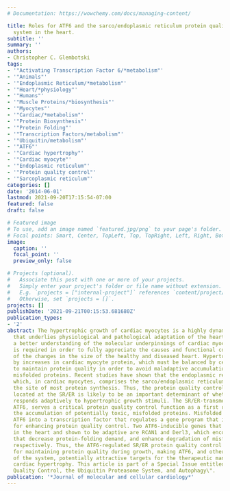 ```yaml
---
# Documentation: https://wowchemy.com/docs/managing-content/

title: Roles for ATF6 and the sarco/endoplasmic reticulum protein quality control
  system in the heart.
subtitle: ''
summary: ''
authors:
- Christopher C. Glembotski
tags:
- '"Activating Transcription Factor 6/*metabolism"'
- '"Animals"'
- '"Endoplasmic Reticulum/*metabolism"'
- '"Heart/*physiology"'
- '"Humans"'
- '"Muscle Proteins/*biosynthesis"'
- '"Myocytes"'
- '"Cardiac/*metabolism"'
- '"Protein Biosynthesis"'
- '"Protein Folding"'
- '"Transcription Factors/metabolism"'
- '"Ubiquitin/metabolism"'
- '"ATF6"'
- '"Cardiac hypertrophy"'
- '"Cardiac myocyte"'
- '"Endoplasmic reticulum"'
- '"Protein quality control"'
- '"Sarcoplasmic reticulum"'
categories: []
date: '2014-06-01'
lastmod: 2021-09-20T17:15:54-07:00
featured: false
draft: false

# Featured image
# To use, add an image named `featured.jpg/png` to your page's folder.
# Focal points: Smart, Center, TopLeft, Top, TopRight, Left, Right, BottomLeft, Bottom, BottomRight.
image:
  caption: ''
  focal_point: ''
  preview_only: false

# Projects (optional).
#   Associate this post with one or more of your projects.
#   Simply enter your project's folder or file name without extension.
#   E.g. `projects = ["internal-project"]` references `content/project/deep-learning/index.md`.
#   Otherwise, set `projects = []`.
projects: []
publishDate: '2021-09-21T00:15:53.681680Z'
publication_types:
- '2'
abstract: The hypertrophic growth of cardiac myocytes is a highly dynamic process
  that underlies physiological and pathological adaptation of the heart. Accordingly,
  a better understanding of the molecular underpinnings of cardiac myocyte hypertrophy
  is required in order to fully appreciate the causes and functional consequences
  of the changes in the size of the healthy and diseased heart. Hypertrophy is driven
  by increases in cardiac myocyte protein, which must be balanced by cellular ability
  to maintain protein quality in order to avoid maladaptive accumulation of toxic
  misfolded proteins. Recent studies have shown that the endoplasmic reticulum (ER),
  which, in cardiac myocytes, comprises the sarco/endoplasmic reticulum (SR/ER), is
  the site of most protein synthesis. Thus, the protein quality control machinery
  located at the SR/ER is likely to be an important determinant of whether the heart
  responds adaptively to hypertrophic growth stimuli. The SR/ER-transmembrane protein,
  ATF6, serves a critical protein quality control function as a first responder to
  the accumulation of potentially toxic, misfolded proteins. Misfolded proteins transform
  ATF6 into a transcription factor that regulates a gene program that is partly responsible
  for enhancing protein quality control. Two ATF6-inducible genes that have been studied
  in the heart and shown to be adaptive are RCAN1 and Derl3, which encode proteins
  that decrease protein-folding demand, and enhance degradation of misfolded proteins,
  respectively. Thus, the ATF6-regulated SR/ER protein quality control system is important
  for maintaining protein quality during growth, making ATF6, and other components
  of the system, potentially attractive targets for the therapeutic management pathological
  cardiac hypertrophy. This article is part of a Special Issue entitled \"Protein
  Quality Control, the Ubiquitin Proteasome System, and Autophagy\".
publication: '*Journal of molecular and cellular cardiology*'
---
```

